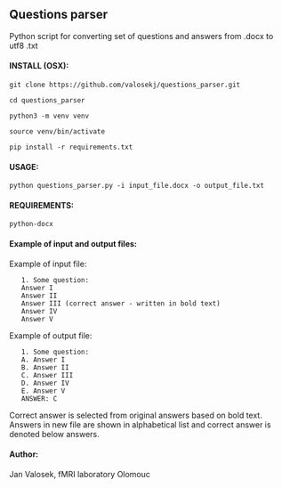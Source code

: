 ## Questions parser
Python script for converting set of questions and answers from .docx to utf8 .txt

#### INSTALL (OSX):
`git clone https://github.com/valosekj/questions_parser.git`

`cd questions_parser`

`python3 -m venv venv`

`source venv/bin/activate`

`pip install -r requirements.txt`

#### USAGE:
`python questions_parser.py -i input_file.docx -o output_file.txt`

#### REQUIREMENTS:
`python-docx`

#### Example of input and output files:
Example of input file:
    
       1. Some question:
       Answer I
       Answer II
       Answer III (correct answer - written in bold text)
       Answer IV
       Answer V


 Example of output file:
 
       1. Some question:
       A. Answer I
       B. Answer II
       C. Answer III
       D. Answer IV
       E. Answer V
       ANSWER: C
       
Correct answer is selected from original answers based on bold text.
Answers in new file are shown in alphabetical list and correct answer is denoted below answers.

#### Author:
Jan Valosek, fMRI laboratory Olomouc